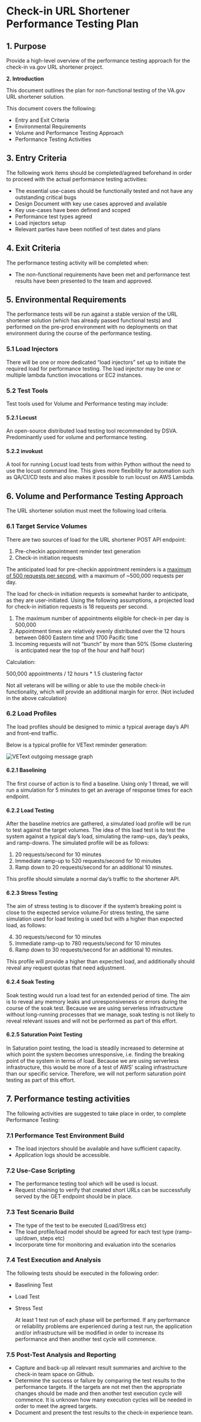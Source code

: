 # Check-in URL Shortener Performance Testing Plan


## **1. Purpose**

Provide a high-level overview of the performance testing approach for the check-in va.gov URL shortener project.

**2. Introduction**

This document outlines the plan for non-functional testing of the VA.gov URL shortener solution.

This document covers the following:



* Entry and Exit Criteria
* Environmental Requirements
* Volume and Performance Testing Approach
* Performance Testing Activities


## **3. Entry Criteria**

The following work items should be completed/agreed beforehand in order to proceed with the actual performance testing activities:



* The essential use-cases should be functionally tested and not have any outstanding critical bugs
* Design Document with key use cases approved and available
* Key use-cases have been defined and scoped
* Performance test types agreed
* Load injectors setup
* Relevant parties have been notified of test dates and plans


## **4. Exit Criteria**

The performance testing activity will be completed when:



* The non-functional requirements have been met and performance test results have been presented to the team and approved.


## **5. Environmental Requirements**

The performance tests will be run against a stable version of the URL shortener solution (which has already passed functional tests) and performed on the pre-prod environment with no deployments on that environment during the course of the performance testing.


### **5.1 Load Injectors**

There will be one or more dedicated “load injectors” set up to initiate the required load for performance testing. The load injector may be one or multiple lambda function invocations or EC2 instances.


### **5.2 Test Tools**

Test tools used for Volume and Performance testing may include:


#### **5.2.1 Locust**

An open-source distributed load testing tool recommended by DSVA. Predominantly used for volume and performance testing.


#### **5.2.2 invokust**

A tool for running Locust load tests from within Python without the need to use the locust command line. This gives more flexibility for automation such as QA/CI/CD tests and also makes it possible to run locust on AWS Lambda.


## **6. Volume and Performance Testing Approach**

The URL shortener solution must meet the following load criteria. 


### **6.1 Target Service Volumes**

There are two sources of load for the URL shortener POST API endpoint:



1. Pre-checkin appointment reminder text generation
2. Check-in initiation requests

The anticipated load for pre-checkin appointment reminders is a [maximum of 500 requests per second](https://dsva.slack.com/archives/C02G6AB3ZRS/p1643646228032369?thread_ts=1643389576.932609&cid=C02G6AB3ZRS), with a maximum of ~500,000 requests per day.

The load for check-in initiation requests is somewhat harder to anticipate, as they are user-initiated. Using the following assumptions, a projected load for check-in initiation requests is 18 requests per second.



1. The maximum number of appointments eligible for check-in per day is 500,000
2. Appointment times are relatively evenly distributed over the 12 hours between 0800 Eastern time and 1700 Pacific time
3. Incoming requests will not “bunch” by more than 50% (Some clustering is anticipated near the top of the hour and half hour)

Calculation:

500,000 appointments / 12 hours * 1.5 clustering factor

Not all veterans will be willing or able to use the mobile check-in functionality, which will provide an additional margin for error. (Not included in the above calculation)


### **6.2 Load Profiles**

The load profiles should be designed to mimic a typical average day’s API and front-end traffic.

Below is a typical profile for VEText reminder generation:

![VEText outgoing message graph](https://user-images.githubusercontent.com/101649/152887180-85b8048d-8c13-4480-a613-6eb24ddc6268.png)


#### **6.2.1 Baselining**

The first course of action is to find a baseline. Using only 1 thread, we will run a simulation for 5 minutes to get an average of response times for each endpoint.


#### **6.2.2 Load Testing**

After the baseline metrics are gathered, a simulated load profile will be run to test against the target volumes. The idea of this load test is to test the system against a typical day’s load, simulating the ramp-ups, day’s peaks, and ramp-downs. The simulated profile will be as follows:



1. 20 requests/second for 10 minutes
2. Immediate ramp-up to 520 requests/second for 10 minutes
3. Ramp down to 20 requests/second for an additional 10 minutes.

This profile should simulate a normal day’s traffic to the shortener API.


#### **6.2.3 Stress Testing**

The aim of stress testing is to discover if the system’s breaking point is close to the expected service volume.For stress testing, the same simulation used for load testing is used but with a higher than expected load, as follows:



4. 30 requests/second for 10 minutes
5. Immediate ramp-up to 780 requests/second for 10 minutes
6. Ramp down to 30 requests/second for an additional 10 minutes.

This profile will provide a higher than expected load, and additionally should reveal any request quotas that need adjustment.


#### **6.2.4 Soak Testing**

Soak testing would run a load test for an extended period of time. The aim is to reveal any memory leaks and unresponsiveness or errors during the course of the soak test. Because we are using serverless infrastructure without long-running processes that we manage, soak testing is not likely to reveal relevant issues and will not be performed as part of this effort.


#### **6.2.5 Saturation Point Testing**

In Saturation point testing, the load is steadily increased to determine at which point the system becomes unresponsive, i.e. finding the breaking point of the system in terms of load. Because we are using serverless infrastructure, this would be more of a test of AWS’ scaling infrastructure than our specific service. Therefore, we will not perform saturation point testing as part of this effort.


## **7. Performance testing activities**

The following activities are suggested to take place in order, to complete Performance Testing:


### **7.1 Performance Test Environment Build**



* The load injectors should be available and have sufficient capacity.
* Application logs should be accessible.


### **7.2 Use-Case Scripting**



* The performance testing tool which will be used is locust.
* Request chaining to verify that created short URLs can be successfully served by the GET endpoint should be in place.


### **7.3 Test Scenario Build**



* The type of the test to be executed (Load/Stress etc)
* The load profile/load model should be agreed for each test type (ramp-up/down, steps etc)
* Incorporate time for monitoring and evaluation into the scenarios


### **7.4 Test Execution and Analysis**

The following tests should be executed in the following order:



* Baselining Test
* Load Test
* Stress Test

    At least 1 test run of each phase will be performed. If any performance or reliability problems are experienced during a test run, the application and/or infrastructure will be modified in order to increase its performance and then another test cycle will commence.



### **7.5 Post-Test Analysis and Reporting**



* Capture and back-up all relevant result summaries and archive to the check-in team space on Github.
* Determine the success or failure by comparing the test results to the performance targets. If the targets are not met then the appropriate changes should be made and then another test execution cycle will commence. It is unknown how many execution cycles will be needed in order to meet the agreed targets.
* Document and present the test results to the check-in experience team.
